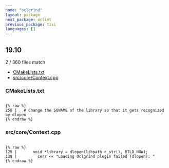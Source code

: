 ```yaml
---
name: "oclgrind"
layout: package
next_package: oclint
previous_package: tixi
languages: []
---
```

## 19.10
2 / 360 files match

 - [CMakeLists.txt](#cmakeliststxt)
 - [src/core/Context.cpp](#srccorecontextcpp)

### CMakeLists.txt

```

{% raw %}
250 |   # Change the SONAME of the library so that it gets recognized by dlopen
{% endraw %}

```
### src/core/Context.cpp

```

{% raw %}
125 |       void *library = dlopen(libpath.c_str(), RTLD_NOW);
128 |         cerr << "Loading Oclgrind plugin failed (dlopen): "
{% endraw %}

```